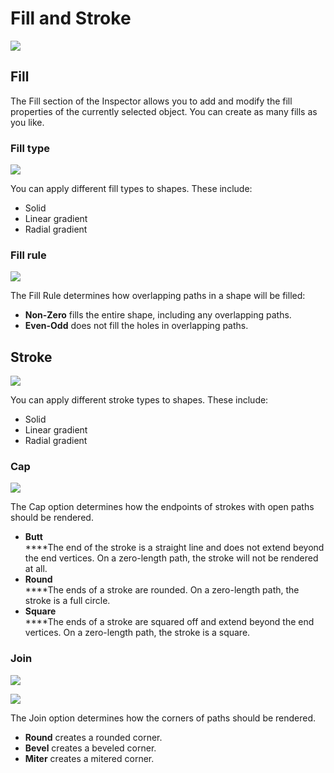 # Fill and Stroke

![](https://public.rive.app/help/fill-and-stroke%20%281%29.png)

## **Fill**

The Fill section of the Inspector allows you to add and modify the fill properties of the currently selected object. You can create as many fills as you like.

### **Fill type**

![](https://public.rive.app/help/fill_type%20%281%29%20%281%29%20%281%29.gif)

You can apply different fill types to shapes. These include:

- Solid
- Linear gradient
- Radial gradient

### **Fill rule**

![](https://public.rive.app/help/fill_rule%20%281%29.gif)

The Fill Rule determines how overlapping paths in a shape will be filled:

- **Non-Zero** fills the entire shape, including any overlapping paths.
- **Even-Odd** does not fill the holes in overlapping paths.

## **Stroke**

![](https://public.rive.app/help/stroke_type%20%281%29.gif)

You can apply different stroke types to shapes. These include:

- Solid
- Linear gradient
- Radial gradient

### **Cap**

![](https://public.rive.app/help/cups%20%281%29.gif)

The Cap option determines how the endpoints of strokes with open paths should be rendered.

- **Butt**\
  \*\*\*\*The end of the stroke is a straight line and does not extend beyond the end vertices. On a zero-length path, the stroke will not be rendered at all.
- **Round**\
  \*\*\*\*The ends of a stroke are rounded. On a zero-length path, the stroke is a full circle.
- **Square**\
  \*\*\*\*The ends of a stroke are squared off and extend beyond the end vertices. On a zero-length path, the stroke is a square.

### **Join**

![](https://public.rive.app/help/join%20%281%29.gif)

![](https://public.rive.app/help/join.gif)

The Join option determines how the corners of paths should be rendered.

- **Round** creates a rounded corner.
- **Bevel** creates a beveled corner.
- **Miter** creates a mitered corner.
